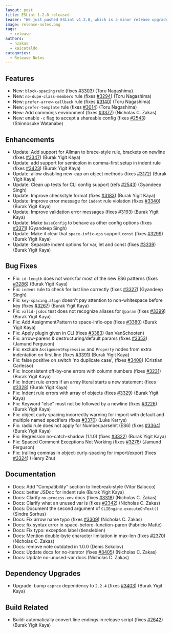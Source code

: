 ```yaml
---
layout: post
title: ESLint 1.2.0 released
teaser: "We just pushed ESLint v1.2.0, which is a minor release upgrade of ESLint. This release adds some new features and fixes several bugs found in the previous release."
image: release-notes.png
tags:
  - release
authors:
  - nzakas
  - kaicataldo
categories:
  - Release Notes
---
```


## Features

* New: `block-spacing` rule (fixes [#3303](https://github.com/eslint/eslint/issues/3303)) (Toru Nagashima)
* New: `no-dupe-class-members` rule (fixes [#3294](https://github.com/eslint/eslint/issues/3294)) (Toru Nagashima)
* New: `prefer-arrow-callback` rule (fixes [#3140](https://github.com/eslint/eslint/issues/3140)) (Toru Nagashima)
* New: `prefer-template` rule (fixes [#3014](https://github.com/eslint/eslint/issues/3014)) (Toru Nagashima)
* New: Add commonjs environment (fixes [#3377](https://github.com/eslint/eslint/issues/3377)) (Nicholas C. Zakas)
* New: enable `-c` flag to accept a shareable config (fixes [#2543](https://github.com/eslint/eslint/issues/2543)) (Shinnosuke Watanabe)

## Enhancements

* Update: Add support for Allman to brace-style rule, brackets on newline (fixes [#3347](https://github.com/eslint/eslint/issues/3347)) (Burak Yigit Kaya)
* Update: add support for semicolon in comma-first setup in indent rule  (fixes [#3423](https://github.com/eslint/eslint/issues/3423)) (Burak Yigit Kaya)
* Update: allow disabling new-cap on object methods (fixes [#3172](https://github.com/eslint/eslint/issues/3172)) (Burak Yigit Kaya)
* Update: Clean up tests for CLI config support (refs [#2543](https://github.com/eslint/eslint/issues/2543)) (Gyandeep Singh)
* Update: Improve checkstyle format (fixes [#3183](https://github.com/eslint/eslint/issues/3183)) (Burak Yigit Kaya)
* Update: Improve error message for `indent` rule violation (fixes [#3340](https://github.com/eslint/eslint/issues/3340)) (Burak Yigit Kaya)
* Update: Improve validation error messages (fixes [#3193](https://github.com/eslint/eslint/issues/3193)) (Burak Yigit Kaya)
* Update: Make `baseConfig` to behave as other config options (fixes [#3371](https://github.com/eslint/eslint/issues/3371)) (Gyandeep Singh)
* Update: Make it clear that `space-infix-ops` support `const` (fixes [#3299](https://github.com/eslint/eslint/issues/3299)) (Burak Yigit Kaya)
* Update: Separate indent options for var, let and const (fixes [#3339](https://github.com/eslint/eslint/issues/3339)) (Burak Yigit Kaya)

## Bug Fixes

* Fix: `id-length` does not work for most of the new ES6 patterns (fixes [#3286](https://github.com/eslint/eslint/issues/3286)) (Burak Yigit Kaya)
* Fix: `indent` rule to check for last line correctly (fixes [#3327](https://github.com/eslint/eslint/issues/3327)) (Gyandeep Singh)
* Fix: `key-spacing.align` doesn't pay attention to non-whitespace before key (fixes [#3267](https://github.com/eslint/eslint/issues/3267)) (Burak Yigit Kaya)
* Fix: `valid-jsdoc` test does not recognize aliases for `@param` (fixes [#3399](https://github.com/eslint/eslint/issues/3399)) (Burak Yigit Kaya)
* Fix: Add AssignmentPattern to space-infix-ops (fixes [#3380](https://github.com/eslint/eslint/issues/3380)) (Burak Yigit Kaya)
* Fix: Apply plugin given in CLI (fixes [#3383](https://github.com/eslint/eslint/issues/3383)) (Ian VanSchooten)
* Fix: arrow-parens & destructuring/default params (fixes [#3353](https://github.com/eslint/eslint/issues/3353)) (Jamund Ferguson)
* Fix: exclude `AssignmentExpression` and `Property` nodes from extra indentation on first line (fixes [#3391](https://github.com/eslint/eslint/issues/3391)) (Burak Yigit Kaya)
* Fix: false positive on switch 'no duplicate case', (fixes [#3408](https://github.com/eslint/eslint/issues/3408)) (Cristian Carlesso)
* Fix: Inconsistent off-by-one errors with column numbers (fixes [#3231](https://github.com/eslint/eslint/issues/3231)) (Burak Yigit Kaya)
* Fix: Indent rule errors if an array literal starts a new statement (fixes [#3328](https://github.com/eslint/eslint/issues/3328)) (Burak Yigit Kaya)
* Fix: Indent rule errors with array of objects (fixes [#3329](https://github.com/eslint/eslint/issues/3329)) (Burak Yigit Kaya)
* Fix: Keyword "else" must not be followed by a newline (fixes [#3226](https://github.com/eslint/eslint/issues/3226)) (Burak Yigit Kaya)
* Fix: object curly spacing incorrectly warning for import with default and multiple named specifiers (fixes [#3370](https://github.com/eslint/eslint/issues/3370)) (Luke Karrys)
* Fix: radix rule does not apply for Number.parseInt (ES6) (fixes [#3364](https://github.com/eslint/eslint/issues/3364)) (Burak Yigit Kaya)
* Fix: Regression no-catch-shadow (1.1.0) (fixes [#3322](https://github.com/eslint/eslint/issues/3322)) (Burak Yigit Kaya)
* Fix: Spaced Comment Exceptions Not Working (fixes [#3276](https://github.com/eslint/eslint/issues/3276)) (Jamund Ferguson)
* Fix: trailing commas in object-curly-spacing for import/export (fixes [#3324](https://github.com/eslint/eslint/issues/3324)) (Henry Zhu)

## Documentation

* Docs: Add "Compatibility" section to linebreak-style (Vitor Balocco)
* Docs: better JSDoc for indent rule (Burak Yigit Kaya)
* Docs: Clarify `no-process-env` docs (fixes [#3318](https://github.com/eslint/eslint/issues/3318)) (Nicholas C. Zakas)
* Docs: Clarify what an unused var is (fixes [#2342](https://github.com/eslint/eslint/issues/2342)) (Nicholas C. Zakas)
* Docs: Document the second argument of `CLIEngine.executeOnText()` (Sindre Sorhus)
* Docs: Fix arrow name typo (fixes [#3309](https://github.com/eslint/eslint/issues/3309)) (Nicholas C. Zakas)
* Docs: fix syntax error in space-before-function-paren (Fabrício Matté)
* Docs: Fix typo: exception label (tienslebien)
* Docs: Mention double-byte character limitation in max-len (fixes [#2370](https://github.com/eslint/eslint/issues/2370)) (Nicholas C. Zakas)
* Docs: remove note outdated in 1.0.0 (Denis Sokolov)
* Docs: Update docs for no-iterator (fixes [#3405](https://github.com/eslint/eslint/issues/3405)) (Nicholas C. Zakas)
* Docs: Update no-unused-var docs (Nicholas C. Zakas)

## Dependency Upgrades

* Upgrade: bump `espree` dependency to `2.2.4` (fixes [#3403](https://github.com/eslint/eslint/issues/3403)) (Burak Yigit Kaya)

## Build Related

* Build: automatically convert line endings in release script (fixes [#2642](https://github.com/eslint/eslint/issues/2642)) (Burak Yigit Kaya)
